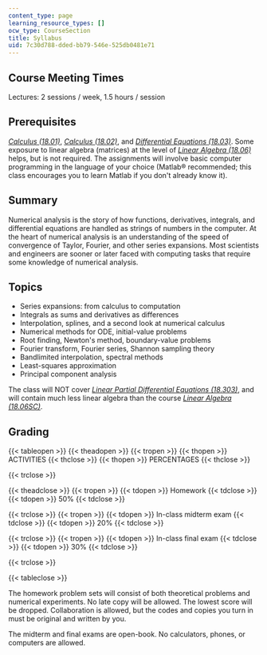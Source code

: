 ```yaml
---
content_type: page
learning_resource_types: []
ocw_type: CourseSection
title: Syllabus
uid: 7c30d788-dded-bb79-546e-525db0481e71
---
```


Course Meeting Times
--------------------

Lectures: 2 sessions / week, 1.5 hours / session

Prerequisites
-------------

[_Calculus (18.01)_](/courses/18-01sc-single-variable-calculus-fall-2010/), [_Calculus (18.02)_](/courses/18-02sc-multivariable-calculus-fall-2010/), and [_Differential Equations (18.03)_](/courses/18-03sc-differential-equations-fall-2011/). Some exposure to linear algebra (matrices) at the level of [_Linear Algebra (18.06)_](/courses/18-06-linear-algebra-spring-2010/) helps, but is not required. The assignments will involve basic computer programming in the language of your choice (Matlab® recommended; this class encourages you to learn Matlab if you don't already know it).

Summary
-------

Numerical analysis is the story of how functions, derivatives, integrals, and differential equations are handled as strings of numbers in the computer. At the heart of numerical analysis is an understanding of the speed of convergence of Taylor, Fourier, and other series expansions. Most scientists and engineers are sooner or later faced with computing tasks that require some knowledge of numerical analysis.

Topics
------

*   Series expansions: from calculus to computation
*   Integrals as sums and derivatives as differences
*   Interpolation, splines, and a second look at numerical calculus
*   Numerical methods for ODE, initial-value problems
*   Root finding, Newton's method, boundary-value problems
*   Fourier transform, Fourier series, Shannon sampling theory
*   Bandlimited interpolation, spectral methods
*   Least-squares approximation
*   Principal component analysis

The class will NOT cover [_Linear Partial Differential Equations (18.303)_](/courses/18-303-linear-partial-differential-equations-analysis-and-numerics-fall-2014/), and will contain much less linear algebra than the course [_Linear Algebra (18.06SC)_](/courses/18-06sc-linear-algebra-fall-2011/).

Grading
-------

{{< tableopen >}}
{{< theadopen >}}
{{< tropen >}}
{{< thopen >}}
ACTIVITIES
{{< thclose >}}
{{< thopen >}}
PERCENTAGES
{{< thclose >}}

{{< trclose >}}

{{< theadclose >}}
{{< tropen >}}
{{< tdopen >}}
Homework
{{< tdclose >}}
{{< tdopen >}}
50%
{{< tdclose >}}

{{< trclose >}}
{{< tropen >}}
{{< tdopen >}}
In-class midterm exam
{{< tdclose >}}
{{< tdopen >}}
20%
{{< tdclose >}}

{{< trclose >}}
{{< tropen >}}
{{< tdopen >}}
In-class final exam
{{< tdclose >}}
{{< tdopen >}}
30%
{{< tdclose >}}

{{< trclose >}}

{{< tableclose >}}

The homework problem sets will consist of both theoretical problems and numerical experiments. No late copy will be allowed. The lowest score will be dropped. Collaboration is allowed, but the codes and copies you turn in must be original and written by you.

The midterm and final exams are open-book. No calculators, phones, or computers are allowed.